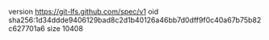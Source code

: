 version https://git-lfs.github.com/spec/v1
oid sha256:1d34ddde9406129bad8c2d1b40126a46bb7d0dff9f0c40a67b75b82c627701a6
size 10408

